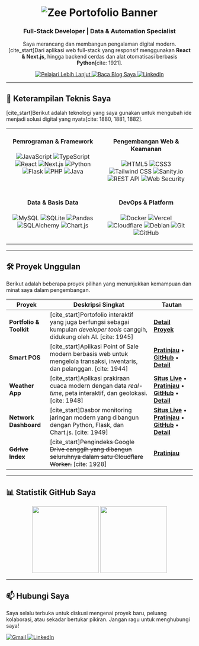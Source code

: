 <h1 align="center">
  <img src="https://i.postimg.cc/k47v0r3c/zee-portofolio.png" alt="Zee Portofolio Banner">
</h1>

<h3 align="center">Full-Stack Developer | Data & Automation Specialist</h3>

<p align="center">
  Saya merancang dan membangun pengalaman digital modern. [cite_start]Dari aplikasi web full-stack yang responsif menggunakan <strong>React & Next.js</strong>, hingga backend cerdas dan alat otomatisasi berbasis <strong>Python</strong>[cite: 1921].
</p>

<p align="center">
  <a href="https://ifauzeee.vercel.app/learn-more" target="_blank">
    <img src="https://img.shields.io/badge/Pelajari%20Lebih%20Lanjut-EF4444?style=for-the-badge&logo=About.me&logoColor=white" alt="Pelajari Lebih Lanjut">
  </a>
  <a href="https://ifauzeee.vercel.app/blog" target="_blank">
    <img src="https://img.shields.io/badge/Baca%20Blog%20Saya-EAB308?style=for-the-badge&logo=ReadMe&logoColor=black" alt="Baca Blog Saya">
  </a>
  <a href="https://www.linkedin.com/in/muhammad-ibnu-fauzi-66842a2a7/" target="_blank">
      <img src="https://img.shields.io/badge/LinkedIn-0077B5?style=for-the-badge&logo=linkedin&logoColor=white" alt="LinkedIn">
  </a>
</p>

---

## 🚀 Keterampilan Teknis Saya

[cite_start]Berikut adalah teknologi yang saya gunakan untuk mengubah ide menjadi solusi digital yang nyata[cite: 1880, 1881, 1882].

<table>
  <tr>
    <td valign="top" width="50%">
      <h4 align="center">Pemrograman & Framework</h4>
      <p align="center">
        <img src="https://img.shields.io/badge/JavaScript-F7DF1E?style=for-the-badge&logo=javascript&logoColor=black" alt="JavaScript">
        <img src="https://img.shields.io/badge/TypeScript-3178C6?style=for-the-badge&logo=typescript&logoColor=white" alt="TypeScript">
        <img src="https://img.shields.io/badge/React-20232A?style=for-the-badge&logo=react&logoColor=61DAFB" alt="React">
        <img src="https://img.shields.io/badge/Next.js-000000?style=for-the-badge&logo=nextdotjs&logoColor=white" alt="Next.js">
        <img src="https://img.shields.io/badge/Python-3776AB?style=for-the-badge&logo=python&logoColor=white" alt="Python">
        <img src="https://img.shields.io/badge/Flask-000000?style=for-the-badge&logo=flask&logoColor=white" alt="Flask">
        <img src="https://img.shields.io/badge/PHP-777BB4?style=for-the-badge&logo=php&logoColor=white" alt="PHP">
        <img src="https://img.shields.io/badge/Java-ED8B00?style=for-the-badge&logo=openjdk&logoColor=white" alt="Java">
      </p>
    </td>
    <td valign="top" width="50%">
      <h4 align="center">Pengembangan Web & Keamanan</h4>
      <p align="center">
        <img src="https://img.shields.io/badge/HTML5-E34F26?style=for-the-badge&logo=html5&logoColor=white" alt="HTML5">
        <img src="https://img.shields.io/badge/CSS3-1572B6?style=for-the-badge&logo=css3&logoColor=white" alt="CSS3">
        <img src="https://img.shields.io/badge/Tailwind_CSS-38B2AC?style=for-the-badge&logo=tailwind-css&logoColor=white" alt="Tailwind CSS">
        <img src="https://img.shields.io/badge/Sanity_CMS-F03E2F?style=for-the-badge&logo=sanity&logoColor=white" alt="Sanity.io">
        <img src="https://img.shields.io/badge/REST_API-000000?style=for-the-badge&logo=api-platform&logoColor=white" alt="REST API">
        <img src="https://img.shields.io/badge/Web_Security-228B22?style=for-the-badge&logo=OWASP&logoColor=white" alt="Web Security">
      </p>
    </td>
  </tr>
  <tr>
    <td valign="top" width="50%">
      <h4 align="center">Data & Basis Data</h4>
      <p align="center">
        <img src="https://img.shields.io/badge/MySQL-4479A1?style=for-the-badge&logo=mysql&logoColor=white" alt="MySQL">
        <img src="https://img.shields.io/badge/SQLite-003B57?style=for-the-badge&logo=sqlite&logoColor=white" alt="SQLite">
        <img src="https://img.shields.io/badge/Pandas-150458?style=for-the-badge&logo=pandas&logoColor=white" alt="Pandas">
        <img src="https://img.shields.io/badge/SQLAlchemy-D71F00?style=for-the-badge&logo=sqlalchemy&logoColor=white" alt="SQLAlchemy">
        <img src="https://img.shields.io/badge/Chart.js-FF6384?style=for-the-badge&logo=chartdotjs&logoColor=white" alt="Chart.js">
      </p>
    </td>
    <td valign="top" width="50%">
      <h4 align="center">DevOps & Platform</h4>
      <p align="center">
        <img src="https://img.shields.io/badge/Docker-2496ED?style=for-the-badge&logo=docker&logoColor=white" alt="Docker">
        <img src="https://img.shields.io/badge/Vercel-000000?style=for-the-badge&logo=vercel&logoColor=white" alt="Vercel">
        <img src="https://img.shields.io/badge/Cloudflare-F38020?style=for-the-badge&logo=Cloudflare&logoColor=white" alt="Cloudflare">
        <img src="https://img.shields.io/badge/Debian-A81D33?style=for-the-badge&logo=debian&logoColor=white" alt="Debian">
        <img src="https://img.shields.io/badge/Git-E34F26?style=for-the-badge&logo=git&logoColor=white" alt="Git">
        <img src="https://img.shields.io/badge/GitHub-100000?style=for-the-badge&logo=github&logoColor=white" alt="GitHub">
      </p>
    </td>
  </tr>
</table>

---

## 🛠️ Proyek Unggulan

Berikut adalah beberapa proyek pilihan yang menunjukkan kemampuan dan minat saya dalam pengembangan.

| Proyek                 | Deskripsi Singkat                                                                                             | Tautan                                                                                                                                                                                                                                                                          |
| ---------------------- | ------------------------------------------------------------------------------------------------------------- | ------------------------------------------------------------------------------------------------------------------------------------------------------------------------------------------------------------------------------------------------------------------------------- |
| **Portfolio & Toolkit**| [cite_start]Portofolio interaktif yang juga berfungsi sebagai kumpulan *developer tools* canggih, didukung oleh AI. [cite: 1945]     | [**Detail Proyek**](/portfolio-details)                                                                                                                                                                                                                       |
| **Smart POS** | [cite_start]Aplikasi Point of Sale modern berbasis web untuk mengelola transaksi, inventaris, dan pelanggan. [cite: 1944]              | [**Pratinjau**](/smart-pos-preview) • [**GitHub**](https://github.com/ifauzeee/Smart-POS) • [**Detail**](/smart-pos-details)                                                                                                                                                    |
| **Weather App** | [cite_start]Aplikasi prakiraan cuaca modern dengan data *real-time*, peta interaktif, dan geolokasi. [cite: 1948]                 | [**Situs Live**](https://ifauzeee-weather.vercel.app) • [**Pratinjau**](/weather-app-preview) • [**GitHub**](https://github.com/ifauzeee/next-weather-app) • [**Detail**](/weather-app-details)                                                                                     |
| **Network Dashboard** | [cite_start]Dasbor monitoring jaringan modern yang dibangun dengan Python, Flask, dan Chart.js. [cite: 1949]                          | [**Situs Live**](https://ifauzeee.pythonanywhere.com/) • [**Pratinjau**](/network-dashboard-preview) • [**GitHub**](https://github.com/ifauzeee/network-dashboard) • [**Detail**](/network-dashboard) |
| ~~**Gdrive Index**~~   | [cite_start]~~Pengindeks Google Drive canggih yang dibangun seluruhnya dalam satu Cloudflare Worker.~~ [cite: 1928]                     | [**Pratinjau**](/gdrive-index-preview)                                                                                                                                                                                                                        |

---

## 📊 Statistik GitHub Saya

<p align="center">
  <img height="180em" src="https://github-readme-stats.vercel.app/api?username=ifauzeee&show_icons=true&theme=dracula&include_all_commits=true&count_private=true"/>
  <img height="180em" src="https://github-readme-stats.vercel.app/api/top-langs/?username=ifauzeee&layout=compact&langs_count=8&theme=dracula"/>
</p>

---

## 📫 Hubungi Saya

Saya selalu terbuka untuk diskusi mengenai proyek baru, peluang kolaborasi, atau sekadar bertukar pikiran. Jangan ragu untuk menghubungi saya!

<p align="left">
  <a href="mailto:ifauze343@gmail.com">
    <img src="https://img.shields.io/badge/Gmail-D14836?style=for-the-badge&logo=gmail&logoColor=white" alt="Gmail">
  </a>
  <a href="https://www.linkedin.com/in/muhammad-ibnu-fauzi-66842a2a7/">
      <img src="https://img.shields.io/badge/LinkedIn-0077B5?style=for-the-badge&logo=linkedin&logoColor=white" alt="LinkedIn">
  </a>
</p>
